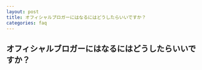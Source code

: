```yaml
---
layout: post
title: オフィシャルブロガーにはなるにはどうしたらいいですか？
categories: faq
---
```


## オフィシャルブロガーにはなるにはどうしたらいいですか？
